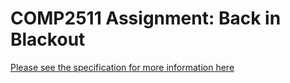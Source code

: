 # COMP2511 Assignment: Back in Blackout

[Please see the specification for more information here](https://gitlab.cse.unsw.edu.au/COMP2511/21T2/assignment-specification)
